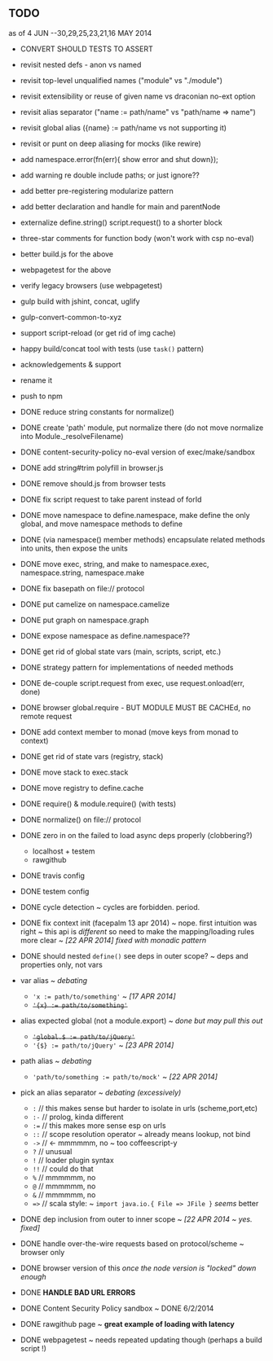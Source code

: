 ## TODO

as of 4 JUN --30,29,25,23,21,16 MAY 2014

- CONVERT SHOULD TESTS TO ASSERT

- revisit nested defs - anon vs named
- revisit top-level unqualified names ("module" vs "./module")
- revisit extensibility or reuse of given name vs draconian no-ext option

- revisit alias separator ("name := path/name" vs "path/name => name")
- revisit global alias ({name} := path/name vs not supporting it)
- revisit or punt on deep aliasing for mocks (like rewire)

- add namespace.error(fn(err){ show error and shut down});
- add warning re double include paths; or just ignore??
- add better pre-registering modularize pattern 
- add better declaration and handle for main and parentNode

- externalize define.string() script.request() to a shorter block

- three-star comments for function body (won't work with csp no-eval)
- better build.js for the above
- webpagetest for the above

- verify legacy browsers (use webpagetest)

- gulp build with jshint, concat, uglify
- gulp-convert-common-to-xyz

- support script-reload (or get rid of img cache)

- happy build/concat tool with tests  (use `task()` pattern)
- acknowledgements & support
- rename it
- push to npm

- DONE reduce string constants for normalize()
- DONE create 'path' module, put normalize there (do not move normalize into 
        Module._resolveFilename)
- DONE content-security-policy no-eval version of exec/make/sandbox
- DONE add string#trim polyfill in browser.js
- DONE remove should.js from browser tests
- DONE fix script request to take parent instead of forId
- DONE move namespace to define.namespace, make define the only global, and
        move namespace methods to define
- DONE (via namespace() member methods) 
        encapsulate related methods into units, then expose the units
- DONE move exec, string, and make to namespace.exec, namespace.string, 
            namespace.make
- DONE fix basepath on file:// protocol
- DONE put camelize on namespace.camelize
- DONE put graph on namespace.graph
- DONE expose namespace as define.namespace??
- DONE get rid of global state vars (main, scripts, script, etc.)
- DONE strategy pattern for implementations of needed methods
- DONE de-couple script.request from exec, use request.onload(err, done)
- DONE browser global.require - BUT MODULE MUST BE CACHEd, no remote request
- DONE add context member to monad (move keys from monad to context)
- DONE get rid of state vars (registry, stack)
- DONE move stack to exec.stack
- DONE move registry to define.cache
- DONE require() & module.require() (with tests)
- DONE normalize() on file:// protocol
- DONE zero in on the failed to load async deps properly (clobbering?)
  + localhost + testem
  + rawgithub
- DONE travis config
- DONE testem config
- DONE cycle detection ~ cycles are forbidden. period.
- DONE fix context init (facepalm 13 apr 2014) ~ nope. first intuition was 
    right ~ this api is *different* so need to make the mapping/loading rules 
    more clear ~ *[22 APR 2014] fixed with monadic pattern*
- DONE should nested `define()` see deps in outer scope? ~ deps and 
    properties only, not vars
- var alias ~ *debating*
  + `'x := path/to/something'` ~ *[17 APR 2014]*
  + <del>`'{x} := path/to/something'`</del>
- alias expected global (not a module.export) ~ *done but may pull this out*
  + <del>`'global.$ := path/to/jQuery'`</del>
  + `'{$} := path/to/jQuery'` ~ *[23 APR 2014]*
- path alias ~ *debating*
  + `'path/to/something := path/to/mock'` ~ *[22 APR 2014]*
- pick an alias separator ~ *debating (excessively)*
  + ` : `   // this makes sense but harder to isolate in urls (scheme,port,etc)
  + ` :- `  // prolog, kinda different
  + ` := `  // this makes more sense esp on urls
  + ` :: `  // scope resolution operator ~ already means lookup, not bind
  + ` -> `  // <- mmmmmm, no ~ too coffeescript-y
  + ` ? `   // unusual
  + ` ! `   // loader plugin syntax
  + ` !! `  // could do that
  + ` % `   // mmmmmm, no
  + ` @ `   // mmmmmm, no
  + ` & `   // mmmmmm, no
  + ` => `  // scala style: ~ `import java.io.{ File => JFile }` *seems* better
- DONE dep inclusion from outer to inner scope ~ *[22 APR 2014 ~ yes. fixed]*
- DONE handle over-the-wire requests based on protocol/scheme ~ browser only
- DONE browser version of this *once the node version is "locked" down enough*
- DONE __HANDLE BAD URL ERRORS__
- DONE Content Security Policy sandbox ~ DONE 6/2/2014
- DONE rawgithub page ~ __great example of loading with latency__
- DONE webpagetest ~ needs repeated updating though (perhaps a build script !)
